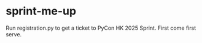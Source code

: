 # sprint-me-up
Run registration.py to get a ticket to PyCon HK 2025 Sprint. First come first serve.


